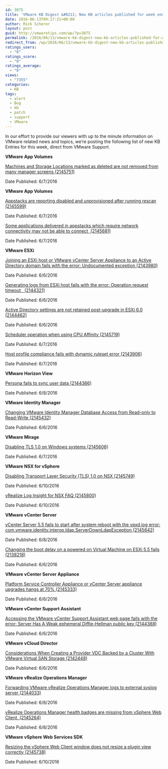 ```yaml
---
id: 3075
title: 'VMware KB Digest &#8211; New KB articles published for week ending 6/11/16'
date: 2016-06-13T09:17:21+00:00
author: Rick Scherer
layout: post
guid: http://vmwaretips.com/wp/?p=3075
permalink: /2016/06/13/vmware-kb-digest-new-kb-articles-published-for-week-ending-61116/
redirect_from: /wp/2016/06/13/vmware-kb-digest-new-kb-articles-published-for-week-ending-61116/
ratings_users:
  - "0"
ratings_score:
  - "0"
ratings_average:
  - "0"
views:
  - "7355"
categories:
  - KB
tags:
  - alert
  - Bug
  - kb
  - patch
  - support
  - VMware
---
```

In our effort to provide our viewers with up to the minute information on VMware related news and topics, we&#8217;re posting the following list of new KB Entries for this week, direct from VMware Support.



**VMware App Volumes**
  
[Machines and Storage Locations marked as deleted are not removed from many manager screens (2145751)](http://vmw.re/1S2B4iA)
  
Date Published: 6/7/2016

**VMware App Volumes**
  
[Appstacks are reporting disabled and unprovisioned after running rescan (2145599)](http://vmw.re/28xsTab)
  
Date Published: 6/7/2016
  
[Some applications delivered in appstacks which require network connectivity may not be able to connect  (2145681)](http://vmw.re/1S2ACRs)
  
Date Published: 6/7/2016

**VMware ESXi**
  
[Joining an ESXi host or VMware vCenter Server Appliance to an Active Directory domain fails with the error: Undocumented exception (2143980)](http://vmw.re/28xsTqH)
  
Date Published: 6/6/2016
  
[Generating logs from ESXi host fails with the error: Operation request timeout   (2144321)](http://vmw.re/1S2Bohc)
  
Date Published: 6/6/2016
  
[Active Directory settings are not retained post-upgrade in ESXi 6.0 (2144462)](http://vmw.re/28xtskd)
  
Date Published: 6/6/2016
  
[Scheduler operation when using CPU Affinity (2145719)](http://vmw.re/1S2AC3Y)
  
Date Published: 6/7/2016
  
[Host profile compliance fails with dynamic ruleset error (2143906)](http://vmw.re/28xtbxz)
  
Date Published: 6/7/2016

**VMware Horizon View**
  
[Persona fails to sync user data (2144366)](http://vmw.re/1S2zRI5)
  
Date Published: 6/8/2016

**VMware Identity Manager**
  
[Changing VMware Identity Manager Database Access from Read-only to Read-Write (2145432)](http://vmw.re/28xtGYu)
  
Date Published: 6/6/2016

**VMware Mirage**
  
[Disabling TLS 1.0 on Windows systems (2145606)](http://vmw.re/1S2zKfK)
  
Date Published: 6/7/2016

**VMware NSX for vSphere**
  
[Disabling Transport Layer Security (TLS) 1.0 on NSX (2145749)](http://vmw.re/28xsLY3)
  
Date Published: 6/10/2016
  
[vRealize Log Insight for NSX FAQ (2145800)](http://vmw.re/1S2AXUl)
  
Date Published: 6/10/2016

**VMware vCenter Server**
  
[vCenter Server 5.5 fails to start after system reboot with the vpxd.log error: com.vmware.identity.interop.ldap.ServerDownLdapException (2145642)](http://vmw.re/28xtB7a)
  
Date Published: 6/8/2016
  
[Changing the boot delay on a powered on Virtual Machine on ESXi 5.5 fails (2138218)](http://vmw.re/1S2zTQm)
  
Date Published: 6/6/2016

**VMware vCenter Server Appliance**
  
[Platform Service Controller Appliance or vCenter Server appliance upgrades hangs at 70% (2145333)](http://vmw.re/28xtDvR)
  
Date Published: 6/6/2016

**VMware vCenter Support Assistant**
  
[Accessing the VMware vCenter Support Assistant web page fails with the error: Server Has A Weak ephemeral Diffie-Hellman public key (2144388)](http://vmw.re/1S2AAsO)
  
Date Published: 6/6/2016

**VMware vCloud Director**
  
[Considerations When Creating a Provider VDC Backed by a Cluster With VMware Virtual SAN Storage (2142448)](http://vmw.re/28xtwAo)
  
Date Published: 6/6/2016

**VMware vRealize Operations Manager**
  
[Forwarding VMware vRealize Operations Manager logs to external syslog server (2144033)](http://vmw.re/1S2Bq8X)
  
Date Published: 6/8/2016
  
[vRealize Operations Manager health badges are missing from vSphere Web Client  (2145264)](http://vmw.re/28xsJQ4)
  
Date Published: 6/8/2016

**VMware vSphere Web Services SDK**
  
[Resizing the vSphere Web Client window does not resize a plugin view correctly (2145738)](http://vmw.re/1S2Ae5j)
  
Date Published: 6/10/2016